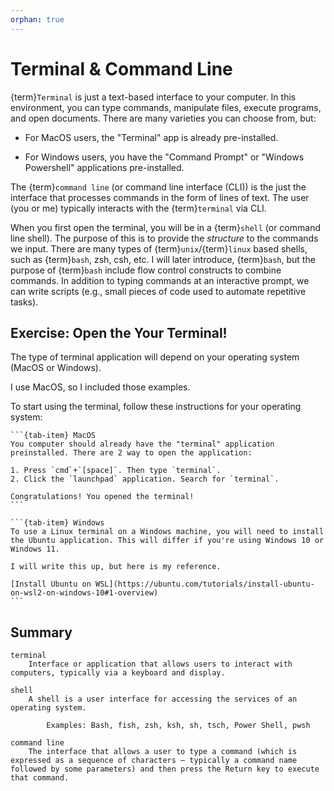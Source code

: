```yaml
---
orphan: true
---
```


# Terminal & Command Line

{term}`Terminal` is just a text-based interface to your computer. In this environment, you can type commands, manipulate files, execute programs, and open documents. There are many varieties you can choose from, but:

* For MacOS users, the "Terminal" app is already pre-installed.

* For Windows users, you have the "Command Prompt" or "Windows Powershell" applications pre-installed.

The {term}`command line` (or command line interface (CLI)) is the just the interface that processes commands in the form of lines of text. The user (you or me) typically interacts with the {term}`terminal` via CLI.

When you first open the terminal, you will be in a {term}`shell` (or command line shell). The purpose of this is to provide the *structure* to the commands we input. There are many types of {term}`unix`/{term}`linux` based shells, such as {term}`bash`, zsh, csh, etc. I will later introduce, {term}`bash`, but the purpose of {term}`bash` include flow control constructs to combine commands. In addition to typing commands at an interactive
 prompt, we can write scripts (e.g., small pieces of code used to automate repetitive tasks).

 

## **Exercise:** Open the Your Terminal!

The type of terminal application will depend on your operating system (MacOS or Windows). 

I use MacOS, so I included those examples.

To start using the terminal, follow these instructions for your operating system:

````{tab-set}
```{tab-item} MacOS
You computer should already have the "terminal" application preinstalled. There are 2 way to open the application:

1. Press `cmd`+`[space]`. Then type `terminal`.
2. Click the `launchpad` application. Search for `terminal`.

Congratulations! You opened the terminal!
```

```{tab-item} Windows
To use a Linux terminal on a Windows machine, you will need to install the Ubuntu application. This will differ if you're using Windows 10 or Windows 11.

I will write this up, but here is my reference.

[Install Ubuntu on WSL](https://ubuntu.com/tutorials/install-ubuntu-on-wsl2-on-windows-10#1-overview)
```
````

## Summary 

```{Glossary}
terminal
    Interface or application that allows users to interact with computers, typically via a keyboard and display.

shell
    A shell is a user interface for accessing the services of an operating system.

        Examples: Bash, fish, zsh, ksh, sh, tsch, Power Shell, pwsh

command line
    The interface that allows a user to type a command (which is expressed as a sequence of characters — typically a command name followed by some parameters) and then press the Return key to execute that command.
```
